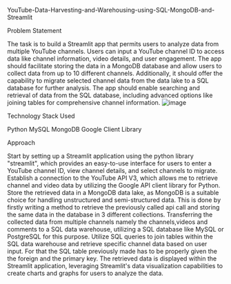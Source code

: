 YouTube-Data-Harvesting-and-Warehousing-using-SQL-MongoDB-and-Streamlit

Problem Statement

The task is to build a Streamlit app that permits users to analyze data from multiple YouTube channels. Users can input a YouTube channel ID to access data like channel information, video details, and user engagement. The app should facilitate storing the data in a MongoDB database and allow users to collect data from up to 10 different channels. Additionally, it should offer the capability to migrate selected channel data from the data lake to a SQL database for further analysis. The app should enable searching and retrieval of data from the SQL database, including advanced options like joining tables for comprehensive channel information.
![image](https://github.com/Divyadhyanesh/Youtube-Data-Harvesting-Project1/assets/133853399/3053bc91-e2d6-4c1f-a05b-bd61090fdb27)

Technology Stack Used

Python
MySQL
MongoDB
Google Client Library

Approach

Start by setting up a Streamlit application using the python library "streamlit", which provides an easy-to-use interface for users to enter a YouTube channel ID, view channel details, and select channels to migrate.
Establish a connection to the YouTube API V3, which allows me to retrieve channel and video data by utilizing the Google API client library for Python.
Store the retrieved data in a MongoDB data lake, as MongoDB is a suitable choice for handling unstructured and semi-structured data. This is done by firstly writing a method to retrieve the previously called api call and storing the same data in the database in 3 different collections.
Transferring the collected data from multiple channels namely the channels,videos and comments to a SQL data warehouse, utilizing a SQL database like MySQL or PostgreSQL for this purpose.
Utilize SQL queries to join tables within the SQL data warehouse and retrieve specific channel data based on user input. For that the SQL table previously made has to be properly given the the foreign and the primary key.
The retrieved data is displayed within the Streamlit application, leveraging Streamlit's data visualization capabilities to create charts and graphs for users to analyze the data.
